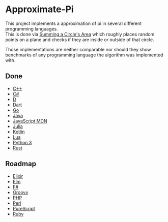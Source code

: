 # Approximate-Pi
This project implements a approximation of pi in several different programming languages.  
This is done via [Summing a Circle's Area](https://en.wikipedia.org/wiki/Approximations_of_%CF%80#Summing_a_circle's_area) which roughly places random points on a plane and checks if they are inside or outside of that circle.  

Those implementations are neither comparable nor should they show benchmarks of any programming language the algorithm was implemented with.  

## Done
- [C++](https://cplusplus.com/doc/)
- [C#](https://docs.microsoft.com/en-us/dotnet/csharp/)
- [D](https://dlang.org/documentation.html)
- [Dart](https://dart.dev/guides)
- [Go](https://go.dev/doc/)
- [Java](https://docs.oracle.com/en/java/)
- [JavaScript MDN](https://developer.mozilla.org/en-US/docs/Web/javascript)
- [Julia](https://docs.julialang.org/en/v1/)
- [Kotlin](https://kotlinlang.org/docs/home.html)
- [Lua](https://www.lua.org/docs.html)
- [Python 3](https://docs.python.org/3/)
- [Rust](https://www.rust-lang.org/)


## Roadmap
- [Elixir](https://elixir-lang.org/docs.html)
- [Elm](https://guide.elm-lang.org/)
- [F#](https://fsharp.org/docs/)
- [Groovy](https://groovy-lang.org/single-page-documentation.html)
- [PHP](https://www.php.net/docs.php)
- [Perl](https://www.perl.org/docs.html)
- [PureScript](https://www.purescript.org/)
- [Ruby](https://ruby-doc.org/)
